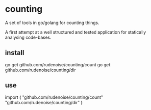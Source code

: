 counting
========

A set of tools in go/golang for counting things.

A first attempt at a well structured and tested application for statically analysing code-bases.

install
-------

go get github.com/rudenoise/counting/count
go get github.com/rudenoise/counting/dir


use
---

import (
	"github.com/rudenoise/counting/count"
	"github.com/rudenoise/counting/dir"
)
